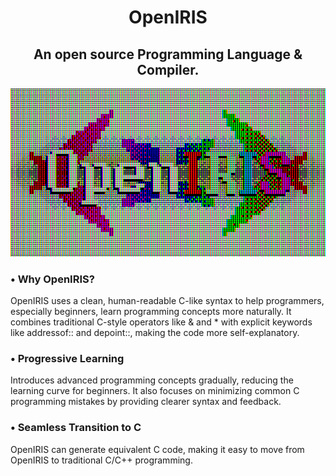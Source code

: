 <div align="center">
<h1>OpenIRIS</h1>
<h2>An open source Programming Language & Compiler.</h2>
<img src="resources/logos/logo_CRT.png" alt="OpenIRIS Logo" width="600"/>
</div>

### • Why OpenIRIS?
OpenIRIS uses a clean, human-readable C-like syntax to help programmers, especially beginners, learn programming concepts more naturally.
It combines traditional C-style operators like & and * with explicit keywords like addressof:: and depoint::, making the code more self-explanatory.

### • Progressive Learning
Introduces advanced programming concepts gradually, reducing the learning curve for beginners. It also focuses on minimizing common C programming mistakes by providing clearer syntax and feedback.


### • Seamless Transition to C
OpenIRIS can generate equivalent C code, making it easy to move from OpenIRIS to traditional C/C++ programming.